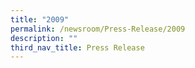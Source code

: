 ```yaml
---
title: "2009"
permalink: /newsroom/Press-Release/2009
description: ""
third_nav_title: Press Release
---
```

